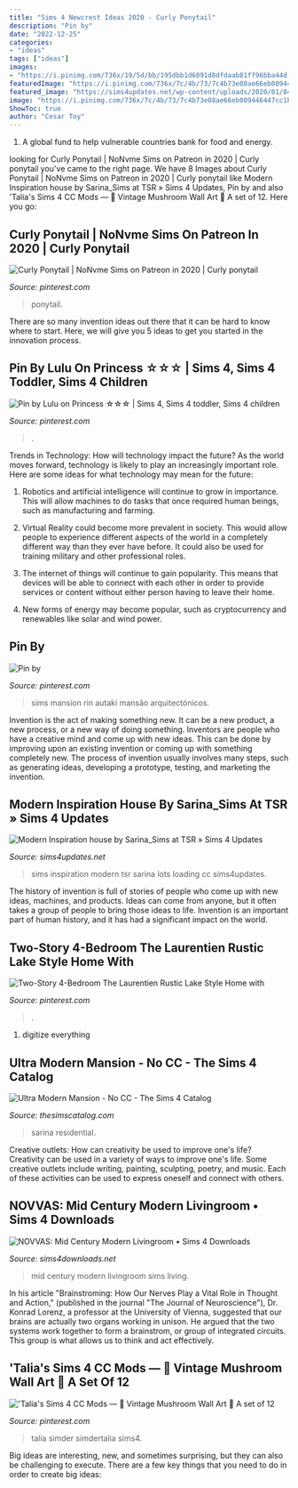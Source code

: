 ```yaml
---
title: "Sims 4 Newcrest Ideas 2020 - Curly Ponytail"
description: "Pin by"
date: "2022-12-25"
categories:
- "ideas"
tags: ["ideas"]
images:
- "https://i.pinimg.com/736x/19/5d/bb/195dbb1d6091d8dfdaab81ff96bba44d.jpg"
featuredImage: "https://i.pinimg.com/736x/7c/4b/73/7c4b73e08ae66eb089446447cc1b8a56.jpg"
featured_image: "https://sims4updates.net/wp-content/uploads/2020/01/8411.jpg"
image: "https://i.pinimg.com/736x/7c/4b/73/7c4b73e08ae66eb089446447cc1b8a56.jpg"
ShowToc: true
author: "Cesar Toy"
---
```



1. A global fund to help vulnerable countries bank for food and energy.

	

		
looking for Curly Ponytail | NoNvme Sims on Patreon in 2020 | Curly ponytail you've came to the right page. We have 8 Images about Curly Ponytail | NoNvme Sims on Patreon in 2020 | Curly ponytail like Modern Inspiration house by Sarina_Sims at TSR » Sims 4 Updates, Pin by and also &#039;Talia&#039;s Sims 4 CC Mods — 🍄 Vintage Mushroom Wall Art 🍄 A set of 12. Here you go:
		
    
## Curly Ponytail | NoNvme Sims On Patreon In 2020 | Curly Ponytail

<img loading=lazy src="https://i.pinimg.com/736x/19/5d/bb/195dbb1d6091d8dfdaab81ff96bba44d.jpg" onerror="this.onerror=null;this.src='https://tse4.mm.bing.net/th?id=OIP.FNpQragZwixI6MTt_i0wnAHaG2&amp;pid=15.1';" alt="Curly Ponytail | NoNvme Sims on Patreon in 2020 | Curly ponytail">

_Source: pinterest.com_

>ponytail. 

	

There are so many invention ideas out there that it can be hard to know where to start. Here, we will give you 5 ideas to get you started in the innovation process.

    
## Pin By Lulu On Princess ☆☆☆ | Sims 4, Sims 4 Toddler, Sims 4 Children

<img loading=lazy src="https://i.pinimg.com/736x/b8/1e/5c/b81e5cc0323ac1a1cfe11a17bbdbe28c.jpg" onerror="this.onerror=null;this.src='https://tse3.mm.bing.net/th?id=OIP.vt0RA2GD627TiZ0IohKaIgHaE4&amp;pid=15.1';" alt="Pin by Lulu on Princess ☆☆☆ | Sims 4, Sims 4 toddler, Sims 4 children">

_Source: pinterest.com_

>. 

	

Trends in Technology: How will technology impact the future?
As the world moves forward, technology is likely to play an increasingly important role. Here are some ideas for what technology may mean for the future:
1. Robotics and artificial intelligence will continue to grow in importance. This will allow machines to do tasks that once required human beings, such as manufacturing and farming.

2. Virtual Reality could become more prevalent in society. This would allow people to experience different aspects of the world in a completely different way than they ever have before. It could also be used for training military and other professional roles.

3. The internet of things will continue to gain popularity. This means that devices will be able to connect with each other in order to provide services or content without either person having to leave their home.

4. New forms of energy may become popular, such as cryptocurrency and renewables like solar and wind power.

    
## Pin By

<img loading=lazy src="https://i.pinimg.com/736x/7c/4b/73/7c4b73e08ae66eb089446447cc1b8a56.jpg" onerror="this.onerror=null;this.src='https://tse3.mm.bing.net/th?id=OIP.Y5KT_iplH_OnatSLtWDOpgHaFj&amp;pid=15.1';" alt="Pin by">

_Source: pinterest.com_

>sims mansion rin autaki mansão arquitectónicos. 

	

Invention is the act of making something new. It can be a new product, a new process, or a new way of doing something. Inventors are people who have a creative mind and come up with new ideas. This can be done by improving upon an existing invention or coming up with something completely new. The process of invention usually involves many steps, such as generating ideas, developing a prototype, testing, and marketing the invention.

    
## Modern Inspiration House By Sarina_Sims At TSR » Sims 4 Updates

<img loading=lazy src="https://sims4updates.net/wp-content/uploads/2020/01/8411.jpg" onerror="this.onerror=null;this.src='https://tse4.mm.bing.net/th?id=OIP.IZjDZDfurf81vgJHqoC95AHaFj&amp;pid=15.1';" alt="Modern Inspiration house by Sarina_Sims at TSR » Sims 4 Updates">

_Source: sims4updates.net_

>sims inspiration modern tsr sarina lots loading cc sims4updates. 

	

The history of invention is full of stories of people who come up with new ideas, machines, and products. Ideas can come from anyone, but it often takes a group of people to bring those ideas to life. Invention is an important part of human history, and it has had a significant impact on the world.

    
## Two-Story 4-Bedroom The Laurentien Rustic Lake Style Home With

<img loading=lazy src="https://i.pinimg.com/736x/bf/78/65/bf786578a88133e15603067836551a24.jpg" onerror="this.onerror=null;this.src='https://tse2.mm.bing.net/th?id=OIP.yHNm1B848W9NUPDbxMYPbAHaLH&amp;pid=15.1';" alt="Two-Story 4-Bedroom The Laurentien Rustic Lake Style Home with">

_Source: pinterest.com_

>. 

	

1. digitize everything

    
## Ultra Modern Mansion - No CC - The Sims 4 Catalog

<img loading=lazy src="https://thesimscatalog.com/sims4/wp-content/uploads/2020/02/ultra-modern-mansion-no-cc_5e37eced764e2.jpeg" onerror="this.onerror=null;this.src='https://tse4.mm.bing.net/th?id=OIP.9pi2lhEV6pQ0f5Tqt4mNBwHaFj&amp;pid=15.1';" alt="Ultra Modern Mansion - No CC - The Sims 4 Catalog">

_Source: thesimscatalog.com_

>sarina residential. 

	

Creative outlets: How can creativity be used to improve one's life?
Creativity can be used in a variety of ways to improve one's life. Some creative outlets include writing, painting, sculpting, poetry, and music. Each of these activities can be used to express oneself and connect with others.

    
## NOVVAS: Mid Century Modern Livingroom • Sims 4 Downloads

<img loading=lazy src="https://sims4downloads.net/wp-content/uploads/2020/06/MID-CENTURY-MODERN-LIVING-ROOM.jpg" onerror="this.onerror=null;this.src='https://tse2.mm.bing.net/th?id=OIP.fJYfol99LmQNpOdJykn8SwHaEK&amp;pid=15.1';" alt="NOVVAS: Mid Century Modern Livingroom • Sims 4 Downloads">

_Source: sims4downloads.net_

>mid century modern livingroom sims living. 

	

In his article "Brainstroming: How Our Nerves Play a Vital Role in Thought and Action," (published in the journal "The Journal of Neuroscience"), Dr. Konrad Lorenz, a professor at the University of Vienna, suggested that our brains are actually two organs working in unison. He argued that the two systems work together to form a brainstrom, or group of integrated circuits. This group is what allows us to think and act effectively.

    
## &#039;Talia&#039;s Sims 4 CC Mods — 🍄 Vintage Mushroom Wall Art 🍄 A Set Of 12

<img loading=lazy src="https://i.pinimg.com/736x/86/5c/09/865c090d7409e81afe027e9cc4100bc3.jpg" onerror="this.onerror=null;this.src='https://tse3.mm.bing.net/th?id=OIP.fOq0j_ajyErhF96eZzeafQHaFj&amp;pid=15.1';" alt="&#039;Talia&#039;s Sims 4 CC Mods — 🍄 Vintage Mushroom Wall Art 🍄 A set of 12">

_Source: pinterest.com_

>talia simder simdertalia sims4. 

	

Big ideas are interesting, new, and sometimes surprising, but they can also be challenging to execute. There are a few key things that you need to do in order to create big ideas:

